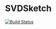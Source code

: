 # SVDSketch

[![Build Status](https://github.com/zhaowenlan1779/SVDSketch.jl/actions/workflows/CI.yml/badge.svg?branch=main)](https://github.com/zhaowenlan1779/SVDSketch.jl/actions/workflows/CI.yml?query=branch%3Amain)
